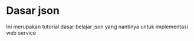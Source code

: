 # Dasar json
Ini merupakan tutorial dasar belajar json yang nantinya untuk implementasi web service
